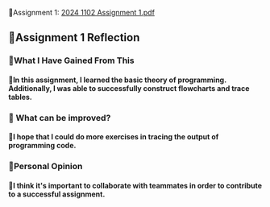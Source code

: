 🦄Assignment 1: [2024 1102 Assignment 1.pdf](https://drive.google.com/file/d/1vRQ0Ho1x2wdn9xUZO_SPN-dtTSv3pSXO/view?usp=sharing)

<h2>🪻Assignment 1 Reflection</h2>  
 <h3> 🧐What I Have Gained From This </h3>
<h4>👚In this assignment, I learned the basic theory of programming. Additionally, I was able to successfully construct flowcharts and trace tables.</h4>

 <h3>👀 What can be improved? </h3>
<h4> 🍫I hope that I could do more exercises in tracing the output of  programming code.</h4>

 <h3> 🤔Personal Opinion  </h3>
<h4>🍬I think it's important to collaborate with teammates in order to contribute to a successful assignment.</h4>
